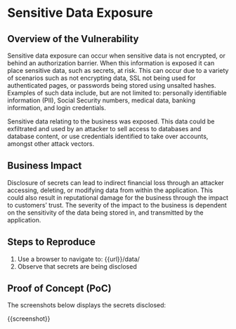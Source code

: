 # Sensitive Data Exposure

## Overview of the Vulnerability

Sensitive data exposure can occur when sensitive data is not encrypted, or behind an authorization barrier. When this information is exposed it can place sensitive data, such as secrets, at risk. This can occur due to a variety of scenarios such as not encrypting data, SSL not being used for authenticated pages, or passwords being stored using unsalted hashes. Examples of such data include, but are not limited to: personally identifiable information (PII), Social Security numbers, medical data, banking information, and login credentials.

Sensitive data relating to the business was exposed. This data could be exfiltrated and used by an attacker to sell access to databases and database content, or use credentials identified to take over accounts, amongst other attack vectors.

## Business Impact

Disclosure of secrets can lead to indirect financial loss through an attacker accessing, deleting, or modifying data from within the application. This could also result in reputational damage for the business through the impact to customers’ trust. The severity of the impact to the business is dependent on the sensitivity of the data being stored in, and transmitted by the application.

## Steps to Reproduce

1. Use a browser to navigate to: {{url}}/data/
1. Observe that secrets are being disclosed

## Proof of Concept (PoC)

The screenshots below displays the secrets disclosed:

{{screenshot}}
